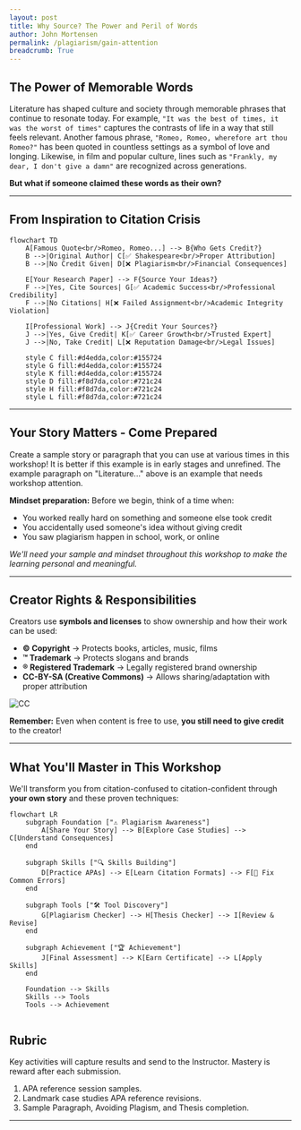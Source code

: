 ```yaml
---
layout: post
title: Why Source? The Power and Peril of Words
author: John Mortensen
permalink: /plagiarism/gain-attention
breadcrumb: True
---
```


## The Power of Memorable Words

Literature has shaped culture and society through memorable phrases that continue to resonate today. For example, `"It was the best of times, it was the worst of times"` captures the contrasts of life in a way that still feels relevant. Another famous phrase, `"Romeo, Romeo, wherefore art thou Romeo?"` has been quoted in countless settings as a symbol of love and longing. Likewise, in film and popular culture, lines such as `"Frankly, my dear, I don't give a damn"` are recognized across generations.

**But what if someone claimed these words as their own?**

---

## From Inspiration to Citation Crisis

```mermaid
flowchart TD
    A[Famous Quote<br/>Romeo, Romeo...] --> B{Who Gets Credit?}
    B -->|Original Author| C[✅ Shakespeare<br/>Proper Attribution]
    B -->|No Credit Given| D[❌ Plagiarism<br/>Financial Consequences]
    
    E[Your Research Paper] --> F{Source Your Ideas?}
    F -->|Yes, Cite Sources| G[✅ Academic Success<br/>Professional Credibility]
    F -->|No Citations| H[❌ Failed Assignment<br/>Academic Integrity Violation]
    
    I[Professional Work] --> J{Credit Your Sources?}
    J -->|Yes, Give Credit| K[✅ Career Growth<br/>Trusted Expert]
    J -->|No, Take Credit| L[❌ Reputation Damage<br/>Legal Issues]
    
    style C fill:#d4edda,color:#155724
    style G fill:#d4edda,color:#155724
    style K fill:#d4edda,color:#155724
    style D fill:#f8d7da,color:#721c24
    style H fill:#f8d7da,color:#721c24
    style L fill:#f8d7da,color:#721c24
```

---

## Your Story Matters - Come Prepared

Create a sample story or paragraph that you can use at various times in this workshop! It is better if this example is in early stages and unrefined. The example paragraph on "Literature..." above is an example that needs workshop attention.

**Mindset preparation:** Before we begin, think of a time when:

- You worked really hard on something and someone else took credit
- You accidentally used someone's idea without giving credit
- You saw plagiarism happen in school, work, or online

*We'll need your sample and mindset throughout this workshop to make the learning personal and meaningful.*

---

## Creator Rights & Responsibilities

Creators use **symbols and licenses** to show ownership and how their work can be used:

- **© Copyright** → Protects books, articles, music, films  
- **™ Trademark** → Protects slogans and brands  
- **® Registered Trademark** → Legally registered brand ownership  
- **CC-BY-SA (Creative Commons)** → Allows sharing/adaptation with proper attribution  

![CC](https://mirrors.creativecommons.org/presskit/icons/cc.svg)

**Remember:** Even when content is free to use, **you still need to give credit** to the creator!

---

## What You'll Master in This Workshop

We'll transform you from citation-confused to citation-confident through **your own story** and these proven techniques:

```mermaid
flowchart LR
    subgraph Foundation ["⚠️ Plagiarism Awareness"]
        A[Share Your Story] --> B[Explore Case Studies] --> C[Understand Consequences]
    end
    
    subgraph Skills ["🔍 Skills Building"]
        D[Practice APAs] --> E[Learn Citation Formats] --> F[🔧 Fix Common Errors]
    end
    
    subgraph Tools ["🛠️ Tool Discovery"]
        G[Plagiarism Checker] --> H[Thesis Checker] --> I[Review & Revise]
    end
    
    subgraph Achievement ["🏆 Achievement"]
        J[Final Assessment] --> K[Earn Certificate] --> L[Apply Skills]
    end
    
    Foundation --> Skills
    Skills --> Tools
    Tools --> Achievement
        
```

## Rubric

Key activities will capture results and send to the Instructor.  Mastery is reward after each submission.

1. APA reference session samples.
2. Landmark case studies APA reference revisions.
3. Sample Paragraph, Avoiding Plagism, and Thesis completion.

---
